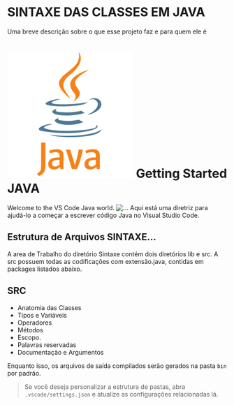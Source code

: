 # SINTAXE DAS CLASSES EM JAVA

Uma breve descrição sobre o que esse projeto faz e para quem ele é

# ![..](https://raw.githubusercontent.com/github/explore/5b3600551e122a3277c2c5368af2ad5725ffa9a1/topics/java/java.png?size=48) Getting Started JAVA

Welcome to the VS Code Java world. ![..](https://github.com/vscode-icons.png?size=40). Aqui está uma diretriz para ajudá-lo a começar a escrever código Java no Visual Studio Code.

## Estrutura de Arquivos SINTAXE...

A area de Trabalho do diretório Sintaxe contém dois diretórios lib e src. 
A src possuem todas as codificações com extensão.java, contidas em packages listados abaixo.

## SRC 
- Anatomia das Classes
- Tipos e Variáveis
- Operadores
- Métodos
- Escopo.
- Palavras reservadas
- Documentação e Argumentos


Enquanto isso, os arquivos de saída compilados serão gerados na pasta `bin` por padrão.
> Se você deseja personalizar a estrutura de pastas, abra `.vscode/settings.json` e atualize as configurações relacionadas lá.
> 



